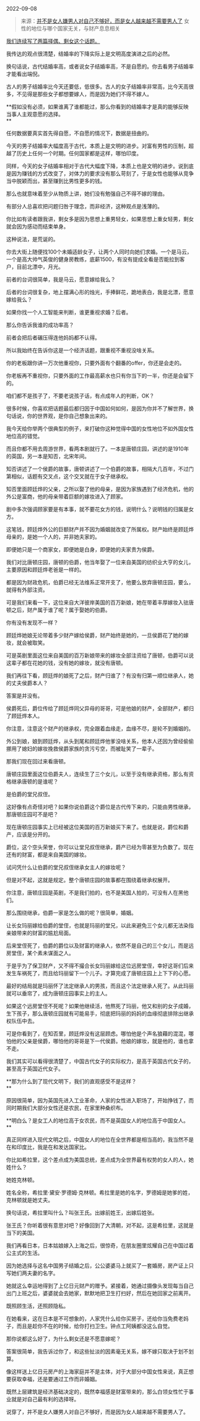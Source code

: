 2022-09-08

> 来源：[并不是​女人嫌男人对自己不够好，而是女人越来越不需要男人了](http://mp.weixin.qq.com/s?__biz=MzU0MjYwNDU2Mw==&mid=2247507494&idx=2&sn=edf0bcfad3c55039500513cc3ffe8d31&chksm=fb1ab25acc6d3b4c8b596ecef9dfd5be80bd9ade8a5fcfe84da01d2da457d38e3abc2f7a3b32&scene=27#wechat_redirect)
> 女性的地位与哪个国家无关，与财产息息相关

[我们连续写了两篇择偶、剩女这个话题。](http://mp.weixin.qq.com/s?__biz=MzU0MjYwNDU2Mw==&mid=2247507487&idx=1&sn=6993de5f923f667bf1618e1dd763bd45&chksm=fb1ab263cc6d3b751bfd47627c8c6cd0cc2b54056591fbecb2a1ad92f73e5238f79be8a8b79a&scene=21#wechat_redirect)  

我传达的观点很清楚，结婚率的下降实际上是文明高度演进之后的必然。

换句话说，古代结婚率高，或者说女子结婚率高，不是自愿的。你去看男子结婚率才能看出端倪。  

古人的男子结婚率比今天还要低，低很多。古人的女子结婚率非常高，比今天高很多，不见得是那些女子都想要嫁人，而是因为她们不得不嫁人。

 **假如没有必须，如果谁离了谁都能过，那么你看到的结婚率才是真的能够反映当事人主观意愿的选择。  
**

任何数据要真实首先得自愿，不自愿的情况下，数据是扭曲的。  

今天的男子结婚率大幅度高于古代，本质上是文明的进步。对富有男性的压制，超越了历史上任何一个时期。任何国家都是这样，哪怕印度。

同样，今天的女子结婚率相对于古代大幅度下降，本质上也是文明的进步。说到底是因为赚钱的方式改变了，对体力的要求没有那么苛刻了，于是女性也能够从竞争当中脱颖而出，甚至赚到比男性更多的钱。  

那么也就意味着至少从物质上讲，她们没有勉强自己不得不嫁的理由。

有部分人总喜欢把问题归咎于理念，而非经济，这种观点是浅薄的。  

你比如有读者跟我讲，剩女多是因为思想上重男轻女，如果思想上重女轻男，剩女就会因为感动而结束单身。

这种说法，是荒诞的。

你去大街上随便找100个未婚适龄女子，让两个人同时向她们求婚。一个是马云，一个是高大帅气英俊的健身房教练，底薪1500，有没有提成全看是否能拉到客户，目前北漂中，月光。  

前者的台词很简单，我是马云，愿意嫁给我么？  

后者的台词很复杂，地上摆满心形的烛光，手捧鲜花，跪地表白，我是北漂，愿意嫁给我么？

如果你找一个人工智能来判断，谁更重视求婚？后者。  

那么你告诉我谁的成功率高？  

前者会把后者碾压得连他妈妈都不认得。  

所以我始终在告诉你这是一个经济话题，跟重视不重视没啥关系。  

你的老板跟你讲一万次他重视你，只要外面有个翻番的offer，你还是会走的。  

你老板再不重视你，只要外面的工作最高薪水也只有你当下的一半，你还是会留下的。

咱们都不是孩子了，不要老说孩子话，有点成年人的判断，OK？

很多时候，你喜欢把话题最后都归因于中国如何如何，是因为你并不了解世界，换句话说，你的世界观，是你自己想象出来的。  

我今天给你举两个很典型的例子，来打破你这种觉得中国的女性地位不如外国女性地位高的错觉。  

而且你都不用去周游世界，看两本剧就行了。一本是唐顿庄园，讲述的是1910年的英国，另一本是知否，北宋年间。  

知否讲述了一个侯爵的故事，唐顿讲述了一个伯爵的故事，相隔大几百年，不过门第相似，话题有交叉点，这个交叉就在于女子继承权。

知否里面顾廷烨的父亲，之所以娶了他的母亲，是因为家族遇到了经济危机，他的外公是富商，他的母亲带着巨额的嫁妆进入了顾家。

剧中多次强调顾家要是有本事，就不要花女方的钱，说明什么？说明钱的归属是女方。  

这笔钱，顾廷烨外公的巨额财产并不因为婚姻就改变了所属权。财产始终是顾廷烨母亲的，是她一个人的，并非她夫家的。

即便她只是一个商家女，即便她是白身，即便她的夫家贵为侯爵。  

我们对比唐顿庄园，唐顿的伯爵，他当年娶了一位来自美国的纺织业大亨的女儿，主要原因和顾廷烨老爸是一样的。

都是因为财政危机，伯爵已经无法维系正常开支了，他要么放弃唐顿庄园，要么，就得有外部注资。

可是我们来看一下，这位来自大洋彼岸美国的百万新娘，她在带着丰厚嫁妆入驻唐顿之后，财产属于谁了呢？属于娶她的伯爵。  

你有没有发现不一样？  

顾廷烨她娘无论带着多少财产嫁给侯爵，财产始终是她的，一旦侯爵花了她的嫁妆，就会被取笑。

可是英剧里面这位来自美国的百万新娘带来的嫁妆全部注资给了唐顿，伯爵可以说这辈子都在花她的钱，没有她的嫁妆，就没有唐顿。

我们再往下看，顾廷烨的娘死了之后，财产归谁了？有没有归第一顺位继承人，她的丈夫侯爵本人？

答案是并没有。  

侯爵死后，爵位传给了顾廷烨同父异母的哥哥，可是他娘的财产，全部财产，都归了顾廷烨本人。

你注意，注意这个财产的继承权，完全跟着血缘走，血缘不尽，是轮不到婚姻的。  

外公到娘，娘到顾廷烨，从头到尾和顾廷烨他爹没啥关系，他本人还因为曾经偷偷挪用了媳妇的嫁妆挽救侯爵家族的贪污亏空，而被耻笑了一辈子。

那我们现在回过来看唐顿。  

唐顿庄园里面这位伯爵夫人，连续生了三个女儿，以至于没有继承资格，那么有资格继承唐顿的是谁呢？  

是伯爵的堂兄叔侄。

这好像有点奇怪对吧？如果你说伯爵这个爵位是古代传下来的，只能由男性继承，那唐顿庄园可不是吧？  

现在唐顿庄园事实上已经被这位美国的百万新娘买下来了。也就是说，爵位和爵产，应该是分开的。  

爵位，这个空头荣誉，你可以让堂兄叔侄继承，爵产已经为零甚至为负数了。现在还有的财富，都是来自美国的嫁妆。

试问凭什么让伯爵的堂兄叔侄继承女主人的嫁妆呢？  

但是对不起，这就是规定。整个唐顿庄园的故事都在围绕着继承权展开。  

你注意，唐顿庄园是英剧，不是我们拍的，也不是美国人拍的，可没有人在黑他们。  

那么围绕继承，伯爵一家是怎么做的呢？很简单，婚姻。  

让长女玛丽嫁给伯爵的堂侄，也就是玛丽的堂兄，以此来避免三个女儿都无法染指亲娘带来的财富的尴尬局面。  

后来堂侄死了，伯爵的爵位以及财富的继承人，依然不是自己的三个女儿，而是远房堂侄，某个素未谋面之人。  

于是乎为了保卫财产，又不得不撮合长女玛丽嫁给这位远房堂侄，幸好这哥们后来发生车祸死了，而且给玛丽留下一个儿子。才算完成了唐顿庄园上上下下的心愿。

最好的结局就是玛丽怀了法定继承人的男孩，而且这个法定继承人死了。从此玛丽就可以垂帘了，成为唐顿庄园事实上的主人。

如果这个远房堂侄不死呢？如果他继续活，他熬死了玛丽，他又和别的女子成婚，生下孩子，那么唐顿庄园就有可能易手，彻底把玛丽的妈妈的血缘彻底排除出继承权队伍中去。  

可是你看到了，在知否里，顾廷烨没有这层顾虑。哪怕他是个声名狼藉的混混，哪怕他的父亲是侯爵，哪怕他的哥哥是下一代侯爵。他娘的嫁妆，就是他的，谁也拿不走。

我们其实可以看得很清楚了，中国古代女子的实际权力，是高于英国古代女子的，甚至高于英国近代女子。  

 **那为什么到了现代文明下，我们的直观感受不是这样？  
**

原因很简单，因为英国先进入工业革命，人家的女性进入职场了，开始挣钱了，而同时期我们大部分女性还是农民，在家里种桑织布。  

 **明白么？是女工人的地位高于女农民，而不是英国女人的地位高于中国女人。  
**

真正同样进入现代文明之后，中国女人的地位在全世界都是相当高的，我当然不是在和印度比，我是在和发达国家比。  

你比如希拉里，这个差点成为美国总统，差点成为全世界最有权势的女人的人，她姓什么？  

她姓克林顿。

姓名全称，希拉里·黛安·罗德姆·克林顿。希拉里是她的名字，罗德姆是她爹的姓，克林顿就是她丈夫。

换句话说，希拉里叫什么？叫张王氏。出嫁前姓王，出嫁后姓张。  

张王氏？你听着很有意思对吧？好像回到了大清朝，对不起，这是希拉里，这就是当下的美国。  

我们再看日本，日本姑娘嫁入上海之后，很惊奇，在朋友圈里炫耀自己在中国过着公主式的生活。  

因为她选择与这名中国男子结婚之后，公公婆婆马上就买了一套婚房，房产证上只写她们两夫妻的名字。  

她就这么幸运地得到了上亿日元财产的赠予。紧接着，她通过摄像头发现每当自己出门上班之后，婆婆就会去她家，默默地把卫生打扫好，然后在她回家之前离开。

既照顾生活，还照顾隐私。

在她看来，这在日本是不可想象的，人家凭什么给你买房子，还给你当免费老妈子，而且是趁你不在的时候，给你打扫卫生。钟点工阿姨都没这么自觉。

那你说都这么好了，为什么剩女还是不愿意嫁呢？

答案很简单，我告诉过你了，和这些扯淡的因素毫无关系，嫁不嫁只取决于划不划算。  

像这样送上亿日元房产的上海家庭并不是主体，对于大部分中国女性来说，真正想要获取幸福，还是要通过工作而非婚姻。  

既然上层建筑是经济基础决定的，既然幸福感是财富带来的，那么白领女性忙于事业就是对自己最有利的选择呀。  

说穿了，并不是女人嫌男人对自己不够好，而是因为女人越来越不需要男人了。

